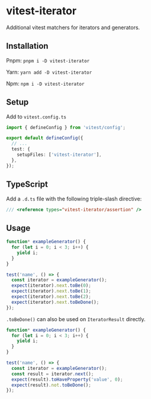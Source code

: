 # vitest-iterator

Additional vitest matchers for iterators and generators.

## Installation

Pnpm:
`pnpm i -D vitest-iterator`

Yarn:
`yarn add -D vitest-iterator`

Npm:
`npm i -D vitest-iterator`

## Setup

Add to `vitest.config.ts`

```typescript
import { defineConfig } from 'vitest/config';

export default defineConfig({
  // ...
  test: {
    setupFiles: ['vitest-iterator'],
  },
});
```

## TypeScript

Add a `.d.ts` file with the following triple-slash directive:

```typescript
/// <reference types="vitest-iterator/assertion" />
```

## Usage

```typescript
function* exampleGenerator() {
  for (let i = 0; i < 3; i++) {
    yield i;
  }
}

test('name', () => {
  const iterator = exampleGenerator();
  expect(iterator).next.toBe(0);
  expect(iterator).next.toBe(1);
  expect(iterator).next.toBe(2);
  expect(iterator).next.toBeDone();
});
```

`.toBeDone()` can also be used on `IteratorResult` directly.

```typescript
function* exampleGenerator() {
  for (let i = 0; i < 3; i++) {
    yield i;
  }
}

test('name', () => {
  const iterator = exampleGenerator();
  const result = iterator.next();
  expect(result).toHaveProperty('value', 0);
  expect(result).not.toBeDone();
});
```
